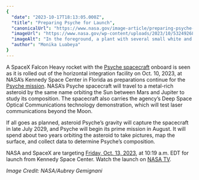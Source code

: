```yaml
---
{
  "date": "2023-10-17T18:13:05.000Z",
  "title": "Preparing Psyche for Launch",
  "canonicalUrl": "https://www.nasa.gov/image-article/preparing-psyche-for-launch/",
  "imageUrl": "https://www.nasa.gov/wp-content/uploads/2023/10/53249268834-bf55bf68f7-o-1.jpg",
  "imageAlt": "In the foreground, a plant with several small white and yellow flowers is in focus near a grassy hill. In the distance, the SpaceX Falcon Heavy rocket and Psyche spacecraft roll out of a large rectangular building with \"SpaceX\" and an American flag on the side.",
  "author": "Monika Luabeya"
}
---
```


A SpaceX Falcon Heavy rocket with the [Psyche spacecraft](https://science.nasa.gov/mission/psyche/spacecraft/) onboard is seen as it is rolled out of the horizontal integration facility on Oct. 10, 2023, at NASA’s Kennedy Space Center in Florida as preparations continue for the [Psyche mission](https://science.nasa.gov/mission/psyche/). NASA’s Psyche spacecraft will travel to a metal-rich asteroid by the same name orbiting the Sun between Mars and Jupiter to study its composition. The spacecraft also carries the agency’s Deep Space Optical Communications technology demonstration, which will test laser communications beyond the Moon.

If all goes as planned, asteroid Psyche’s gravity will capture the spacecraft in late July 2029, and Psyche will begin its prime mission in August. It will spend about two years orbiting the asteroid to take pictures, map the surface, and collect data to determine Psyche’s composition.

NASA and SpaceX are targeting [Friday, Oct. 13, 2023](https://blogs.nasa.gov/psyche/2023/10/11/weather-delays-nasas-psyche-launch-now-targeting-oct-13/?linkId=240996305), at 10:19 a.m. EDT for launch from Kennedy Space Center. Watch the launch on [NASA TV](https://www.nasa.gov/nasatv/).

_Image Credit: NASA/Aubrey Gemignani_

